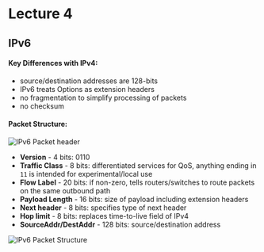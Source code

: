 # Lecture 4

## IPv6 
#### Key Differences with IPv4:
- source/destination addresses are 128-bits
- IPv6 treats Options as extension headers
- no fragmentation to simplify processing of packets
- no checksum
#### Packet Structure:
![IPv6 Packet header](https://raw.github.com/jarretflack/cs455Studying/master/Midterm/images/L4-ipv6.png?raw=true)
- **Version** - 4 bits: 0110
- **Traffic Class** - 8 bits: differentiated services for QoS, anything ending in `11` is intended for experimental/local use
- **Flow Label** - 20 bits: if non-zero, tells routers/switches to route packets on the same outbound path
- **Payload Length** - 16 bits: size of payload including extension headers
- **Next header** - 8 bits: specifies type of next header
- **Hop limit** - 8 bits: replaces time-to-live field of IPv4
- **SourceAddr/DestAddr** - 128 bits: source/destination address


![IPv6 Packet Structure](https://raw.github.com/jarretflack/cs455Studying/master/Midterm/images/L4-ipv6struct.png?raw=true)

